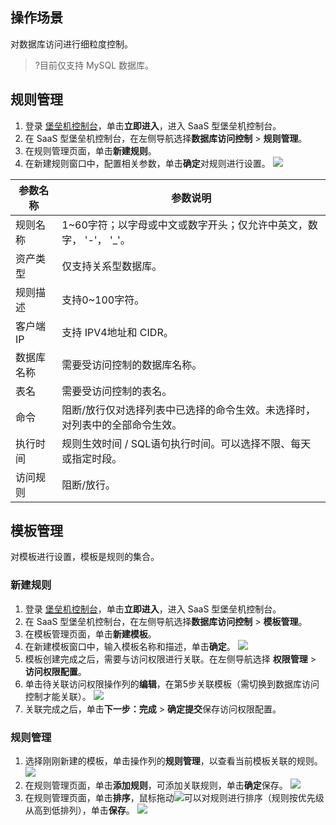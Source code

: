 ## 操作场景
对数据库访问进行细粒度控制。
>?目前仅支持 MySQL 数据库。

## 规则管理

1.	登录 [堡垒机控制台](https://console.cloud.tencent.com/dsgc/bh)，单击**立即进入**，进入 SaaS 型堡垒机控制台。
2.	在 SaaS 型堡垒机控制台，在左侧导航选择**数据库访问控制** > **规则管理**。
3.	在规则管理页面，单击**新建规则**。
4.	在新建规则窗口中，配置相关参数，单击**确定**对规则进行设置。
![](https://qcloudimg.tencent-cloud.cn/raw/dc44679750cf615b3c6bbf90dbdcc40e.jpg)
<table>
<thead>
<tr>
<th>参数名称</th>
<th>参数说明</th>
</tr>
</thead>
<tbody><tr>
<td>规则名称</td>
<td>1~60字符；以字母或中文或数字开头；仅允许中英文，数字， '-'， '_'。</td>
</tr>
<tr>
<td>资产类型</td>
<td>仅支持关系型数据库。</td>
</tr>
<tr>
<td>规则描述</td>
<td>支持0~100字符。</td>
</tr>
<tr>
<td>客户端 IP</td>
<td>支持 IPV4地址和 CIDR。</td>
</tr>
<tr>
<td>数据库名称</td>
<td>需要受访问控制的数据库名称。</td>
</tr>
<tr>
<td>表名</td>
<td>需要受访问控制的表名。</td>
</tr>
<tr>
<td>命令</td>
<td>阻断/放行仅对选择列表中已选择的命令生效。未选择时，对列表中的全部命令生效。</td>
</tr>
<tr>
<td>执行时间</td>
<td>规则生效时间 / SQL语句执行时间。可以选择不限、每天或指定时段。</td>
</tr>
<tr>
<td>访问规则</td>
<td>阻断/放行。</td>
</tr>
</tbody></table>


## 模板管理
对模板进行设置，模板是规则的集合。
### 新建规则
1.	登录 [堡垒机控制台](https://console.cloud.tencent.com/dsgc/bh)，单击**立即进入**，进入 SaaS 型堡垒机控制台。
2.	在 SaaS 型堡垒机控制台，在左侧导航选择**数据库访问控制** > **模板管理**。
3.	在模板管理页面，单击**新建模板**。
4.	在新建模板窗口中，输入模板名称和描述，单击**确定**。
![](https://qcloudimg.tencent-cloud.cn/raw/e32dbdd1ad4565e029e6e37575a52238.jpg)
5. 模板创建完成之后，需要与访问权限进行关联。在左侧导航选择 **权限管理** > **访问权限配置**。
6. 单击待关联访问权限操作列的**编辑**，在第5步关联模板（需切换到数据库访问控制才能关联）。
![](https://qcloudimg.tencent-cloud.cn/raw/71a7d46aa26e87a46db2a7e34cef3cb3.jpg)
7. 关联完成之后，单击**下一步：完成** > **确定提交**保存访问权限配置。

### 规则管理
1. 选择刚刚新建的模板，单击操作列的**规则管理**，以查看当前模板关联的规则。
![](https://qcloudimg.tencent-cloud.cn/raw/2489de329f09ecf69d644c0956343503.jpg)
2. 在规则管理页面，单击**添加规则**，可添加关联规则，单击**确定**保存。
![](https://qcloudimg.tencent-cloud.cn/raw/120f2a490576bd5127b03161cd1c351e.jpg)
3. 在规则管理页面，单击**排序**，鼠标拖动![](https://qcloudimg.tencent-cloud.cn/raw/6c0d78e31d5433459d346c4514426b52.jpg)可以对规则进行排序（规则按优先级从高到低排列），单击**保存**。
![](https://qcloudimg.tencent-cloud.cn/raw/be03c7fd2cd6a55cffee1b5218684fe0.jpg)


